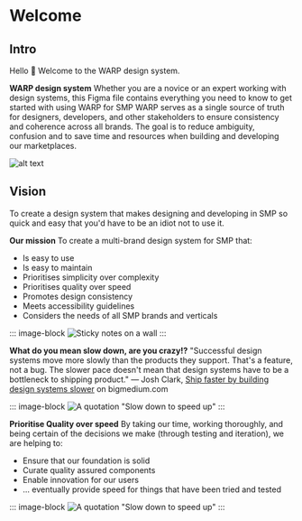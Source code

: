 # Welcome

## Intro
Hello 👋 Welcome to the WARP design system. 

**WARP design system**
Whether you are a novice or an expert working with design systems, this Figma file contains everything you need to know to get started with using WARP for SMP
WARP serves as a single source of truth for designers, developers, and other stakeholders to ensure consistency and coherence across all brands. 
The goal is to reduce ambiguity, confusion and to save time and resources when building and developing our marketplaces. 

![alt text](https://i.imgur.com/OvMZBs9.jpg)

## Vision
To create a design system that makes designing and developing in SMP so quick and easy that you'd have to be an idiot not to use it.

**Our mission**
To create a multi-brand design system for SMP that:

* Is easy to use
* Is easy to maintain
* Prioritises simplicity over complexity
* Prioritises quality over speed
* Promotes design consistency
* Meets accessibility guidelines
* Considers the needs of all SMP brands and verticals

::: image-block
![Sticky notes on a wall](/images/get-started/sticky-notes.jpg)
:::


**What do you mean slow down, are you crazy!?**
"Successful design systems move more slowly than the products they support. That's a feature, not a bug. The slower pace doesn't mean that design systems have to be a bottleneck to shipping product."
— Josh Clark, [Ship faster by building design systems slower](https://bigmedium.com/ideas/design-system-pace-layers-slow-fast.html) on bigmedium.com

::: image-block
![A quotation "Slow down to speed up"](/images/get-started/slow-down-to-speed-up.jpg)
:::

**Prioritise Quality over speed**
By taking our time, working thoroughly, and being certain of the decisions we make (through testing and iteration), we are helping to:

* Ensure that our foundation is solid
* Curate quality assured components
* Enable innovation for our users
* ... eventually provide speed for things that have been tried and tested

::: image-block
![A quotation "Slow down to speed up"](/images/get-started/quality-cant-be-rushed.jpg)
:::